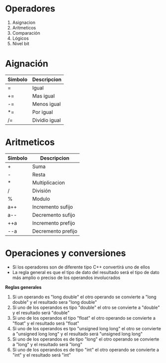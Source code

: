 # Operadores
1. Asignacion
2. Aritmeticos
3. Comparación
4. Lógicos
5. Nivel bit

# Aignación

| Simbolo | Descripcion     |
|--------|-----------------|
| =      | Igual           |
| +=     | Mas igual       |
| -=     | Menos igual     |
| *=     | Por igual       |
| /=     | Dividio igual   |

# Aritmeticos

| Simbolo | Descripcion     |
|--------|-----------------|
| +      | Suma           |
| -     | Resta       |
| *     | Multiplicacion     |
| /     | División       |
| %     | Modulo   |
| a++     | Incremento sufijo   |
| a--     | Decremento sufijo   |
| ++a     | Incremento prefijo   |
| --a     | Decremento prefijo   |

# Operaciones y conversiones

- Si los operadores son de diferente tipo C++ convertirá uno de ellos
- La regla general es que el tipo de dato del resultado será el tipo de dato más amplio o preciso de los operandos involucrados

**Reglas generales**

1. Si un operando es "long double" el otro operando se convierte a "long double" y el resultado sera "long double"
2. Si uno de los operandos es tipo "double" el otro se convierte a "double" y el resultado será "double"
3. Si uno de los operandos el tipo "float" el otro operando se convierte a "float" y el resultado será "float"
4. Si uno de los operandos es tpo "unsigned long long" el otro se convierte a "unsigned long long" y el resultado será "unsigned long long"
5. Si uno de los operandos es de tipo "long" el otro operando se convierte a "long" y el resultado será "long"
6. Si uno de los operandos es de tipo "int" el otro operando se convierte a "int" y el resultado será "int"

